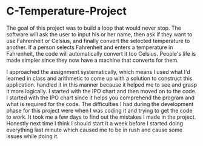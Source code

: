 # C-Temperature-Project
The goal of this project was to build a loop that would never stop. The software will ask the user to input his or her name, then ask if they want to use Fahrenheit or Celsius, and finally convert the selected temperature to another. If a person selects Fahrenheit and enters a temperature in Fahrenheit, the code will automatically convert it too Celsius. People's life is made simpler since they now have a machine that converts for them. 
  

I approached the assignment systematically, which means I used what I'd learned in class and arithmetic to come up with a solution to construct this application. handled it in this manner because it helped me to see and grasp it more logically. I started with the IPO chart and then moved on to the code. I started with the IPO chart since it helps you comprehend the program and what is required for the code. The difficulties I had during the development phase for this project were when I was coding it and trying to get the code to work. It took me a few days to find out the mistakes I made in the project. Honestly next time I think I should start it a week before I started doing everything last minute which caused me to be in rush and cause some issues while doing it.

